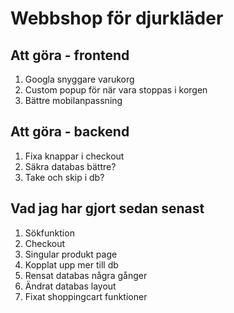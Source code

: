 # Webbshop för djurkläder

## Att göra - frontend
1. Googla snyggare varukorg
5. Custom popup för när vara stoppas i korgen
3. Bättre mobilanpassning

## Att göra - backend
1. Fixa knappar i checkout
3. Säkra databas bättre?
5. Take och skip i db?

## Vad jag har gjort sedan senast
1. Sökfunktion
2. Checkout
2. Singular produkt page
3. Kopplat upp mer till db
4. Rensat databas några gånger
5. Ändrat databas layout
6. Fixat shoppingcart funktioner

